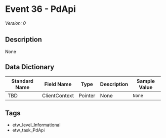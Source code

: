 # Event 36 - PdApi
###### Version: 0

## Description
None

## Data Dictionary
|Standard Name|Field Name|Type|Description|Sample Value|
|---|---|---|---|---|
|TBD|ClientContext|Pointer|None|`None`|

## Tags
* etw_level_Informational
* etw_task_PdApi